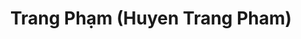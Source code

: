 ---
layout: album_gallery
resource: instagram
title: "Trang Phạm (Huyen Trang Pham)"
description: "Instagram albums of Trang Phạm (Huyen Trang Pham)</br>. Username: trangg.phaam"
active: gallery
images:
- image_path: /trangg.phaam/0/20240811_205652_455147474_18281374504225020_9118920791649303261_n.jpg
  gallery-folder: /gallery/trangg.phaam/0/
  gallery-name: 0
  gallery-date: April 2025
- image_path: /trangg.phaam/1/20210714_200912_217193934_151676507034224_8777714584089168977_n.jpg
  gallery-folder: /gallery/trangg.phaam/1/
  gallery-name: 1
  gallery-date: April 2025
- image_path: /trangg.phaam/10/20241113_200136_466693022_18293707141225020_4477478747393285793_n.jpg
  gallery-folder: /gallery/trangg.phaam/10/
  gallery-name: 10
  gallery-date: April 2025
- image_path: /trangg.phaam/11/20220616_193148_287957307_1236018987205072_9139080614984529882_n.jpg
  gallery-folder: /gallery/trangg.phaam/11/
  gallery-name: 11
  gallery-date: April 2025
- image_path: /trangg.phaam/12/20241108_124258_466008353_18293020528225020_4242285080350030082_n.jpg
  gallery-folder: /gallery/trangg.phaam/12/
  gallery-name: 12
  gallery-date: April 2025
- image_path: /trangg.phaam/13/20231220_200555_412613105_18252168658225020_2481852096709407071_n.jpg
  gallery-folder: /gallery/trangg.phaam/13/
  gallery-name: 13
  gallery-date: April 2025
- image_path: /trangg.phaam/14/20240507_202827_441728008_18269222914225020_2278818571365634497_n.jpg
  gallery-folder: /gallery/trangg.phaam/14/
  gallery-name: 14
  gallery-date: April 2025
- image_path: /trangg.phaam/2/20211110_191805_254422286_648367373272264_360836840512656776_n.jpg
  gallery-folder: /gallery/trangg.phaam/2/
  gallery-name: 2
  gallery-date: April 2025
- image_path: /trangg.phaam/3/20211006_192850_244511602_3143179959246573_7765534125464938437_n.jpg
  gallery-folder: /gallery/trangg.phaam/3/
  gallery-name: 3
  gallery-date: April 2025
- image_path: /trangg.phaam/4/20220822_193321_300788246_654031636091100_1421660047031354616_n.jpg
  gallery-folder: /gallery/trangg.phaam/4/
  gallery-name: 4
  gallery-date: April 2025
- image_path: /trangg.phaam/5/20230502_201357_344351550_1942745192728799_5479367487517261857_n.jpg
  gallery-folder: /gallery/trangg.phaam/5/
  gallery-name: 5
  gallery-date: April 2025
- image_path: /trangg.phaam/6/20221224_120013_321174417_6581548115208651_7173402353961857762_n.jpg
  gallery-folder: /gallery/trangg.phaam/6/
  gallery-name: 6
  gallery-date: April 2025
- image_path: /trangg.phaam/7/20211023_202255_247466721_1303468920112693_9067162198763416464_n.jpg
  gallery-folder: /gallery/trangg.phaam/7/
  gallery-name: 7
  gallery-date: April 2025
- image_path: /trangg.phaam/8/20220414_193637_278379132_738860713770648_2055971751707443513_n.jpg
  gallery-folder: /gallery/trangg.phaam/8/
  gallery-name: 8
  gallery-date: April 2025
- image_path: /trangg.phaam/9/20241005_184224_462165896_18288497125225020_1754644955718322723_n.jpg
  gallery-folder: /gallery/trangg.phaam/9/
  gallery-name: 9
  gallery-date: April 2025
- image_path: /trangg.phaam/B/20211011_170446_245231619_1217767482057905_186001637910820236_n.jpg
  gallery-folder: /gallery/trangg.phaam/B/
  gallery-name: B
  gallery-date: April 2025
- image_path: /trangg.phaam/x/20220501_194154_279485608_174782454902718_3417891070844143324_n.jpg
  gallery-folder: /gallery/trangg.phaam/x/
  gallery-name: x
  gallery-date: April 2025
---
